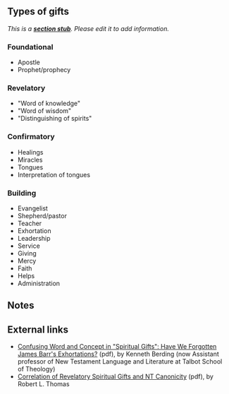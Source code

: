 ## Types of gifts

*This is a **[section stub](http://www.theopedia.com/Category:Theopedia_sectionstubs "Category:Theopedia sectionstubs")**. Please edit it to add information.*
### Foundational

-   Apostle
-   Prophet/prophecy

### Revelatory

-   "Word of knowledge"
-   "Word of wisdom"
-   "Distinguishing of spirits"

### Confirmatory

-   Healings
-   Miracles
-   Tongues
-   Interpretation of tongues

### Building

-   Evangelist
-   Shepherd/pastor
-   Teacher
-   Exhortation
-   Leadership
-   Service
-   Giving
-   Mercy
-   Faith
-   Helps
-   Administration

## Notes

## External links

-   [Confusing Word and Concept in "Spiritual Gifts": Have We Forgotten James Barr's Exhortations?](http://www.etsjets.org/jets/journal/43/43-1/43-1-pp037-051_JETS.pdf)
    (pdf), by Kenneth Berding (now Assistant professor of New Testament
    Language and Literature at Talbot School of Theology)
-   [Correlation of Revelatory Spiritual Gifts and NT Canonicity](http://www.tms.edu/tmsj/tmsj8a.pdf)
    (pdf), by Robert L. Thomas




